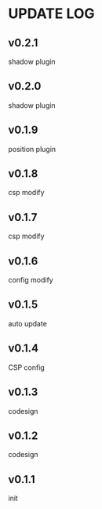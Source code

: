 # UPDATE LOG

## v0.2.1

shadow plugin

## v0.2.0

shadow plugin

## v0.1.9

position plugin

## v0.1.8

csp modify

## v0.1.7

csp modify

## v0.1.6

config modify

## v0.1.5

auto update

## v0.1.4

CSP config

## v0.1.3

codesign

## v0.1.2

codesign

## v0.1.1

init
